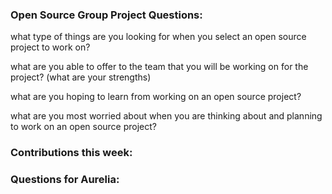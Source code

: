 

### Open Source Group Project Questions:

what type of things are you looking for when you select an open source  project to work on?

what are you able to offer to the team that you will be working on for the project? (what are your strengths)

what are you hoping to learn from working on an open source project?

what are you most worried about when you are thinking about and planning  to work on an open source project? 

### Contributions this week:

### Questions for Aurelia:
